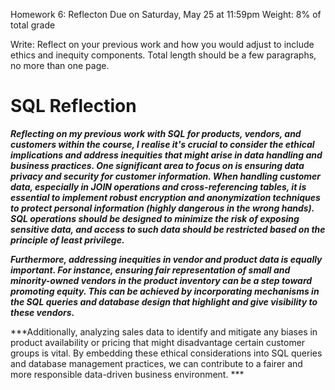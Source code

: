 Homework 6: Reflecton
Due on Saturday, May 25 at 11:59pm
Weight: 8% of total grade

Write: Reflect on your previous work and how you would adjust to include ethics and inequity components. Total length should be a few paragraphs, no more than one page.



# **SQL Reflection**

***Reflecting on my previous work with SQL for products, vendors, and customers within the course, I realise it's crucial to consider the ethical implications and address inequities that might arise in data handling and business practices. One significant area to focus on is ensuring data privacy and security for customer information. When handling customer data, especially in JOIN operations and cross-referencing tables, it is essential to implement robust encryption and anonymization techniques to protect personal information (highly dangerous in the wrong hands). SQL operations should be designed to minimize the risk of exposing sensitive data, and access to such data should be restricted based on the principle of least privilege.***

***Furthermore, addressing inequities in vendor and product data is equally important. For instance, ensuring fair representation of small and minority-owned vendors in the product inventory can be a step toward promoting equity. This can be achieved by incorporating mechanisms in the SQL queries and database design that highlight and give visibility to these vendors.***


***Additionally, analyzing sales data to identify and mitigate any biases in product availability or pricing that might disadvantage certain customer groups is vital. By embedding these ethical considerations into SQL queries and database management practices, we can contribute to a fairer and more responsible data-driven business environment. ***




















